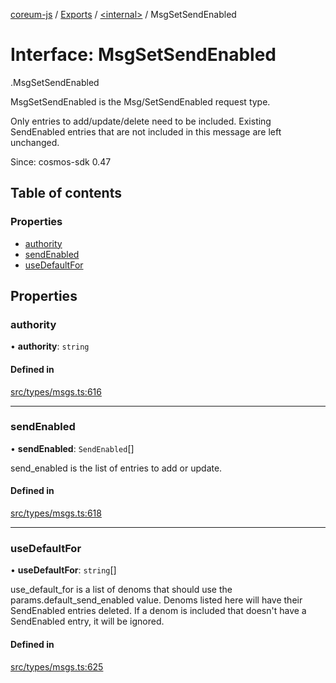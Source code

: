 [coreum-js](../README.md) / [Exports](../modules.md) / [<internal\>](../modules/internal_.md) / MsgSetSendEnabled

# Interface: MsgSetSendEnabled

[<internal>](../modules/internal_.md).MsgSetSendEnabled

MsgSetSendEnabled is the Msg/SetSendEnabled request type.

Only entries to add/update/delete need to be included.
Existing SendEnabled entries that are not included in this
message are left unchanged.

Since: cosmos-sdk 0.47

## Table of contents

### Properties

- [authority](internal_.MsgSetSendEnabled.md#authority)
- [sendEnabled](internal_.MsgSetSendEnabled.md#sendenabled)
- [useDefaultFor](internal_.MsgSetSendEnabled.md#usedefaultfor)

## Properties

### authority

• **authority**: `string`

#### Defined in

[src/types/msgs.ts:616](https://github.com/PyramydLabs/coreum-js/blob/37d165f/src/types/msgs.ts#L616)

___

### sendEnabled

• **sendEnabled**: `SendEnabled`[]

send_enabled is the list of entries to add or update.

#### Defined in

[src/types/msgs.ts:618](https://github.com/PyramydLabs/coreum-js/blob/37d165f/src/types/msgs.ts#L618)

___

### useDefaultFor

• **useDefaultFor**: `string`[]

use_default_for is a list of denoms that should use the params.default_send_enabled value.
Denoms listed here will have their SendEnabled entries deleted.
If a denom is included that doesn't have a SendEnabled entry,
it will be ignored.

#### Defined in

[src/types/msgs.ts:625](https://github.com/PyramydLabs/coreum-js/blob/37d165f/src/types/msgs.ts#L625)
